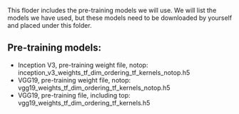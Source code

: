 This floder includes the pre-training models we will use. We will list the models we have used, but these models need to be downloaded by yourself and placed under this folder. 

## Pre-training models:

- Inception V3, pre-training weight file, notop: inception_v3_weights_tf_dim_ordering_tf_kernels_notop.h5
- VGG19, pre-training weight file, notop: vgg19_weights_tf_dim_ordering_tf_kernels_notop.h5
- VGG19, pre-training file, including top: vgg19_weights_tf_dim_ordering_tf_kernels.h5
